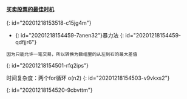 #### [买卖股票的最佳时机](https://leetcode-cn.com/problems/best-time-to-buy-and-sell-stock/)
{: id="20201218153518-c15jg4m"}

* {: id="20201218154459-7anen32"}暴力法
{: id="20201218154459-qdfjjr6"}

```
因为只能允许一笔交易，所以转换为数组里的从左到右的最大差值
```
{: id="20201218154501-rfq2ips"}

时间复杂度：两个for循环 o(n2)
{: id="20201218154503-v9vkxs2"}

{: id="20201218154520-9cbvttm"}
